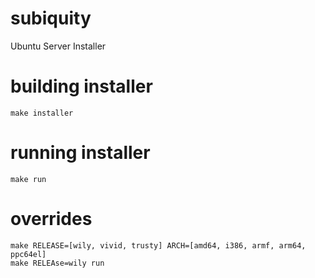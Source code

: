 # subiquity
Ubuntu Server Installer

# building installer
`make installer`

# running installer
`make run`

# overrides
```
make RELEASE=[wily, vivid, trusty] ARCH=[amd64, i386, armf, arm64, ppc64el]
make RELEAse=wily run
```
